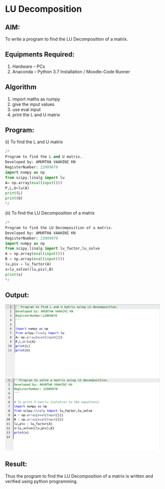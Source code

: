 # LU Decomposition 

## AIM:
To write a program to find the LU Decomposition of a matrix.

## Equipments Required:
1. Hardware – PCs
2. Anaconda – Python 3.7 Installation / Moodle-Code Runner

## Algorithm
1. import maths as numpy
2. give the input values
3. use eval input
4. print the L and U matrix

## Program:
(i) To find the L and U matrix
```python
/*
Program to find the L and U matrix.
Developed by: AMURTHA VAAHINI KN
RegisterNumber: 22009070
import numpy as np
from scipy.linalg import lu
A= np.array(eval(input()))
P,L,U=lu(A)
print(L)
print(U)
*/
```
(ii) To find the LU Decomposition of a matrix
```python
/*
Program to find the LU Decomposition of a matrix.
Developed by: AMURTHA VAAHINI KN
RegisterNumber: 22009070
import numpy as np
from scipy.linalg import lu_factor,lu_solve
A = np.array(eval(input()))
B = np.array(eval(input()))
lu,piv = lu_factor(A)
x=lu_solve((lu,piv),B)
print(x) 
*/
```

## Output:
![](lu2.png)
![](lu1.png)


## Result:
Thus the program to find the LU Decomposition of a matrix is written and verified using python programming.

